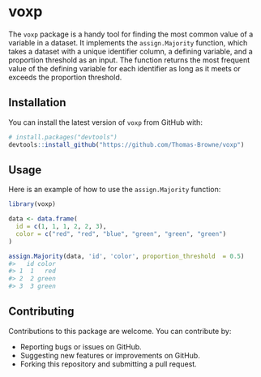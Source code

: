 # voxp

The `voxp` package is a handy tool for finding the most common value of a variable in a dataset. 
It implements the `assign.Majority` function, which takes a dataset with a unique identifier column, a defining variable, and a proportion threshold as an input. 
The function returns the most frequent value of the defining variable for each identifier as long as it meets or exceeds the proportion threshold.

## Installation

You can install the latest version of `voxp` from GitHub with:

``` r
# install.packages("devtools")
devtools::install_github("https://github.com/Thomas-Browne/voxp")
```

## Usage

Here is an example of how to use the `assign.Majority` function:

``` r
library(voxp)

data <- data.frame(
  id = c(1, 1, 1, 2, 2, 3),
  color = c("red", "red", "blue", "green", "green", "green")
)

assign.Majority(data, 'id', 'color', proportion_threshold  = 0.5)
#>   id color
#> 1  1   red
#> 2  2 green
#> 3  3 green
```

## Contributing

Contributions to this package are welcome. You can contribute by:

- Reporting bugs or issues on GitHub.
- Suggesting new features or improvements on GitHub.
- Forking this repository and submitting a pull request.
